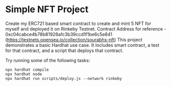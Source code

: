# Simple NFT Project

Create my ERC721 based smart contract to create and mint 5 NFT for myself and deployed it on Rinkeby Testnet.
Contract Address for reference - 0xc04cabce4b78b81926afc3b39ccd1f1be6c5e841 (https://testnets.opensea.io/collection/sourabhs-nft)
This project demonstrates a basic Hardhat use case. It includes smart contract, a test for that contract, and a script that deploys that contract.

Try running some of the following tasks:

```shell
npx hardhat compile
npx hardhat node
npx hardhat run scripts/deploy.js --network rinkeby
```
